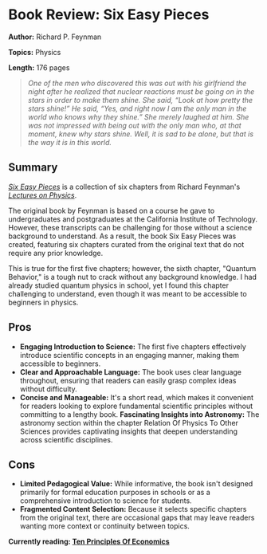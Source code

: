# Book Review: Six Easy Pieces

**Author:** Richard P. Feynman

**Topics:** Physics

**Length:** 176 pages


> *One of the men who discovered this was out with his girlfriend the night after he realized that nuclear reactions must be going on in the stars in order to make them shine. She said, “Look at how pretty the stars shine!” He said, “Yes, and right now I am the only man in the world who knows why they shine.” She merely laughed at him. She was not impressed with being out with the only man who, at that moment, knew why stars shine. Well, it is sad to be alone, but that is the way it is in this world.*

## Summary

[*Six Easy Pieces*](https://libgen.rs/book/index.php?md5=FE6910526003C503D504FB2D56993985) is a collection of six chapters from Richard Feynman's [*Lectures on Physics*](https://www.feynmanlectures.caltech.edu/). 

The original book by Feynman is based on a course he gave to undergraduates and postgraduates at the California Institute of Technology. However, these transcripts can be challenging for those without a science background to understand. As a result, the book Six Easy Pieces was created, featuring six chapters curated from the original text that do not require any prior knowledge.

This is true for the first five chapters; however, the sixth chapter, "Quantum Behavior," is a tough nut to crack without any background knowledge. I had already studied quantum physics in school, yet I found this chapter challenging to understand, even though it was meant to be accessible to beginners in physics.

## Pros

- **Engaging Introduction to Science:** The first five chapters effectively introduce scientific concepts in an engaging manner, making them accessible to beginners.
- **Clear and Approachable Language:** The book uses clear language throughout, ensuring that readers can easily grasp complex ideas without difficulty.
- **Concise and Manageable:** It's a short read, which makes it convenient for readers looking to explore fundamental scientific principles without committing to a lengthy book.
**Fascinating Insights into Astronomy:** The astronomy section within the chapter Relation Of Physics To Other Sciences provides captivating insights that deepen understanding across scientific disciplines.

## Cons
- **Limited Pedagogical Value:** While informative, the book isn't designed primarily for formal education purposes in schools or as a comprehensive introduction to science for students.
- **Fragmented Content Selection:** Because it selects specific chapters from the original text, there are occasional gaps that may leave readers wanting more context or continuity between topics.

**Currently reading: [Ten Principles Of Economics](https://libgen.rs/book/index.php?md5=3C867F5BBE7352C53DDA722D138D1820)**